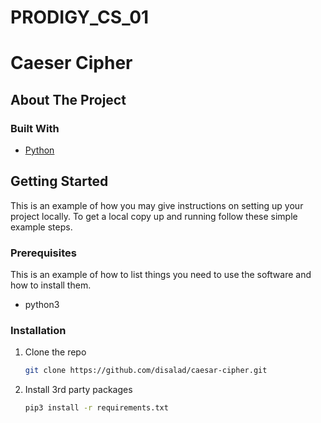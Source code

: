 # PRODIGY_CS_01

# Caeser Cipher

<!-- ABOUT THE PROJECT -->
## About The Project

### Built With

* [Python](https://python.org/)

<!-- GETTING STARTED -->
## Getting Started

This is an example of how you may give instructions on setting up your project locally.
To get a local copy up and running follow these simple example steps.

### Prerequisites

This is an example of how to list things you need to use the software and how to install them.

* python3

### Installation

1. Clone the repo
   ```sh
   git clone https://github.com/disalad/caesar-cipher.git
   ```
2. Install 3rd party packages
   ```sh
   pip3 install -r requirements.txt
   ```




